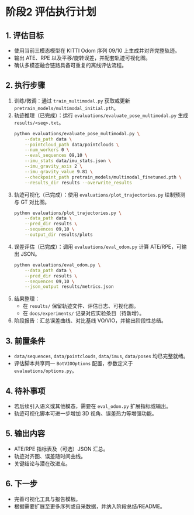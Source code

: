 ﻿# 阶段2 评估执行计划

## 1. 评估目标
- 使用当前三模态模型在 KITTI Odom 序列 09/10 上生成并对齐完整轨迹。
- 输出 ATE、RPE 以及平移/旋转误差，并配套轨迹可视化图。
- 确认多模态融合链路具备可重复的离线评估流程。

## 2. 执行步骤
1. 训练/微调：通过 `train_multimodal.py` 获取或更新 `pretrain_models/multimodal_initial.pth`。
2. 轨迹推理（已完成）：运行 `evaluations/evaluate_pose_multimodal.py` 生成 `results/<seq>.txt`。
   ```bash
   python evaluations/evaluate_pose_multimodal.py \
       --data_path data \
       --pointcloud_path data/pointclouds \
       --num_workers 0 \
       --eval_sequences 09,10 \
       --imu_stats data/imu_stats.json \
       --imu_gravity_axis 2 \
       --imu_gravity_value 9.81 \
       --checkpoint_path pretrain_models/multimodal_finetuned.pth \
       --results_dir results --overwrite_results
   ```
3. 轨迹可视化（已完成）：使用 `evaluations/plot_trajectories.py` 绘制预测与 GT 对比图。
   ```bash
   python evaluations/plot_trajectories.py \
       --data_path data \
       --pred_dir results \
       --sequences 09,10 \
       --output_dir results/plots
   ```
4. 误差评估（已完成）：调用 `evaluations/eval_odom.py` 计算 ATE/RPE，可输出 JSON。
   ```bash
   python evaluations/eval_odom.py \
       --data_path data \
       --pred_dir results \
       --sequences 09,10 \
       --json_output results/metrics.json
   ```
5. 结果整理：
   - 在 `results/` 保留轨迹文件、评估日志、可视化图。
   - 在 `docs/experiments/` 记录对应实验条目（待新增）。
6. 阶段报告：汇总误差曲线、对比基线 VO/VIO，并输出阶段性总结。

## 3. 前置条件
- `data/sequences`, `data/pointclouds`, `data/imus`, `data/poses` 均已完整就绪。
- 评估脚本共享同一 `BotVIOOptions` 配置，参数定义于 `evaluations/options.py`。

## 4. 待补事项
- 若后续引入语义或其他模态，需要在 `eval_odom.py` 扩展指标或输出。
- 轨迹可视化脚本可进一步增加 3D 视角、误差热力等增强功能。

## 5. 输出内容
- ATE/RPE 指标表及（可选）JSON 汇总。
- 轨迹对齐图、误差随时间曲线。
- 关键结论与潜在改进点。

## 6. 下一步
- 完善可视化工具与报告模板。
- 根据需要扩展至更多序列或自采数据，并纳入阶段总结/README。
